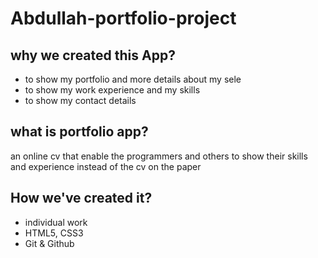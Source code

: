 # Abdullah-portfolio-project
## why we created this App?

  <ul>
    <li>to show my portfolio and more details about my sele</li>
    <li>to show my work experience and my skills</li>
    <li>to show my contact details</li>
  </ul>
  
## what is portfolio app?
an online cv that enable the programmers and others to show their skills and experience instead of the cv on the paper
## How we've created it?
   
  <ul>
    <li>individual work</li>
    <li>HTML5, CSS3</li>
    <li>Git & Github</li>
  </ul>